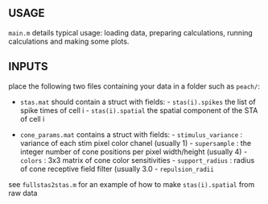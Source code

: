 USAGE
------

`main.m` details typical usage: loading data, preparing calculations, 
running calculations and making some plots.


INPUTS
------

place the following two files containing your data in a folder 
such as `peach/`:

- `stas.mat` should contain a struct with fields:
      - `stas(i).spikes` the list of spike times of cell i
      - `stas(i).spatial` the spatial component of the STA of cell i

- `cone_params.mat` contains a struct with fields:
      - `stimulus_variance` : variance of each stim pixel color chanel (usually 1)
      - `supersample`       : the integer number of cone positions per pixel width/height  (usually 4)
      - `colors`            : 3x3 matrix of cone color sensitivities
      - `support_radius`    : radius of cone receptive field filter  (usually 3.0
      - `repulsion_radii`

see `fullstas2stas.m` for an example of how to make `stas(i).spatial` from raw data